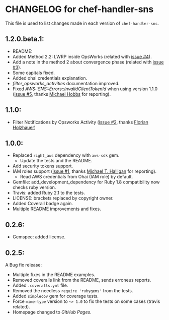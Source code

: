 # CHANGELOG for chef-handler-sns

This file is used to list changes made in each version of `chef-handler-sns`.

## 1.2.0.beta.1:

* README:
 * Added Method 2.2: LWRP inside OpsWorks (related with [issue #4](https://github.com/onddo/chef-handler-sns/issues/4)).
 * Add a note in the method 2 about convergence phase (related with [issue #3](https://github.com/onddo/chef-handler-sns/issues/3)).
 * Some capitals fixed.
 * Added ohai credentials explanation.
 * *filter_opsworks_activities* documentation improved.
* Fixed *AWS::SNS::Errors::InvalidClientTokenId* when using version 1.1.0 ([issue #5](https://github.com/onddo/chef-handler-sns/issues/5), thanks [Michael Hobbs](https://github.com/michaelshobbs) for reporting).

## 1.1.0:

* Filter Notifications by Opsworks Activity ([issue #2](https://github.com/onddo/chef-handler-sns/pull/2), thanks [Florian Holzhauer](https://github.com/fh))

## 1.0.0:

* Replaced `right_aws` dependency with `aws-sdk` gem.
  * Update the tests and the README.
* Add security tokens support.
* IAM roles support ([issue #1](https://github.com/onddo/chef-handler-sns/issues/1), thanks [Michael T. Halligan](https://github.com/mhalligan) for reporting).
  * Read AWS credentials from Ohai (IAM role) by default.
* Gemfile: add_development_dependency for Ruby 1.8 compatibility now checks ruby version.
* Travis: added Ruby 2.1 to the tests.
* LICENSE: brackets replaced by copyright owner.
* Added Coverall badge again.
* Multiple README improvements and fixes.

## 0.2.6:

* Gemspec: added license.

## 0.2.5:

A Bug fix release:
* Multiple fixes in the README examples.
* Removed coveralls link from the README, sends erroneus reports.
* Added `.coveralls.yml` file.
* Removed the needless `require 'rubygems'` from the tests.
* Added `simplecov` gem for coverage tests.
* Force `mime-type` version to `~> 1.0` to fix the tests on some cases (travis related).
* Homepage changed to *GitHub Pages*.

